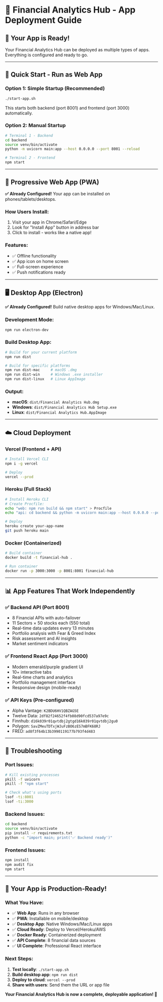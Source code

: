 # 📱 Financial Analytics Hub - App Deployment Guide

## 🎯 **Your App is Ready!**

Your Financial Analytics Hub can be deployed as multiple types of apps. Everything is configured and ready to go.

---

## 🚀 **Quick Start - Run as Web App**

### Option 1: Simple Startup (Recommended)
```bash
./start-app.sh
```
This starts both backend (port 8001) and frontend (port 3000) automatically.

### Option 2: Manual Startup
```bash
# Terminal 1 - Backend
cd backend
source venv/bin/activate
python -m uvicorn main:app --host 0.0.0.0 --port 8001 --reload

# Terminal 2 - Frontend  
npm start
```

---

## 📱 **Progressive Web App (PWA)**

**✅ Already Configured!** Your app can be installed on phones/tablets/desktops.

### How Users Install:
1. Visit your app in Chrome/Safari/Edge
2. Look for "Install App" button in address bar
3. Click to install - works like a native app!

### Features:
- ✅ Offline functionality
- ✅ App icon on home screen
- ✅ Full-screen experience
- ✅ Push notifications ready

---

## 🖥️ **Desktop App (Electron)**

**✅ Already Configured!** Build native desktop apps for Windows/Mac/Linux.

### Development Mode:
```bash
npm run electron-dev
```

### Build Desktop App:
```bash
# Build for your current platform
npm run dist

# Build for specific platforms
npm run dist-mac     # macOS .dmg
npm run dist-win     # Windows .exe installer  
npm run dist-linux   # Linux AppImage
```

### Output:
- **macOS**: `dist/Financial Analytics Hub.dmg`
- **Windows**: `dist/Financial Analytics Hub Setup.exe`
- **Linux**: `dist/Financial Analytics Hub.AppImage`

---

## ☁️ **Cloud Deployment**

### Vercel (Frontend + API)
```bash
# Install Vercel CLI
npm i -g vercel

# Deploy
vercel --prod
```

### Heroku (Full Stack)
```bash
# Install Heroku CLI
# Create Procfile:
echo "web: npm run build && npm start" > Procfile
echo "api: cd backend && python -m uvicorn main:app --host 0.0.0.0 --port \$PORT" >> Procfile

# Deploy
heroku create your-app-name
git push heroku main
```

### Docker (Containerized)
```bash
# Build container
docker build -t financial-hub .

# Run container
docker run -p 3000:3000 -p 8001:8001 financial-hub
```

---

## 📊 **App Features That Work Independently**

### ✅ **Backend API (Port 8001)**
- 8 Financial APIs with auto-failover
- 11 Sectors × 50 stocks each (550 total)
- Real-time data updates every 13 minutes
- Portfolio analysis with Fear & Greed Index
- Risk assessment and AI insights
- Market sentiment indicators

### ✅ **Frontend React App (Port 3000)**
- Modern emerald/purple gradient UI
- 10+ interactive tabs
- Real-time charts and analytics
- Portfolio management interface
- Responsive design (mobile-ready)

### ✅ **API Keys (Pre-configured)**
- Alpha Vantage: `K2BDU6HV1QBZAG5E`
- Twelve Data: `2df82f24652f4fb08d90fcd537a97e9c`
- Finnhub: `d16k039r01qvtdbj2gtgd16k039r01qvtdbj2gu0`
- Polygon: `SavZMeuTDTxjWJuFzBO6zES7mBFK68RJ`
- FRED: `ad8f3f64b13b3990119177b793f4d483`

---

## 🔧 **Troubleshooting**

### Port Issues:
```bash
# Kill existing processes
pkill -f uvicorn
pkill -f "npm start"

# Check what's using ports
lsof -ti:8001
lsof -ti:3000
```

### Backend Issues:
```bash
cd backend
source venv/bin/activate
pip install -r requirements.txt
python -c "import main; print('✅ Backend ready')"
```

### Frontend Issues:
```bash
npm install
npm audit fix
npm start
```

---

## 🎉 **Your App is Production-Ready!**

### **What You Have:**
- ✅ **Web App**: Runs in any browser
- ✅ **PWA**: Installable on mobile/desktop
- ✅ **Desktop App**: Native Windows/Mac/Linux apps
- ✅ **Cloud Ready**: Deploy to Vercel/Heroku/AWS
- ✅ **Docker Ready**: Containerized deployment
- ✅ **API Complete**: 8 financial data sources
- ✅ **UI Complete**: Professional React interface

### **Next Steps:**
1. **Test locally**: `./start-app.sh`
2. **Build desktop app**: `npm run dist`
3. **Deploy to cloud**: `vercel --prod`
4. **Share with users**: Send them the URL or app file

**Your Financial Analytics Hub is now a complete, deployable application! 🚀** 